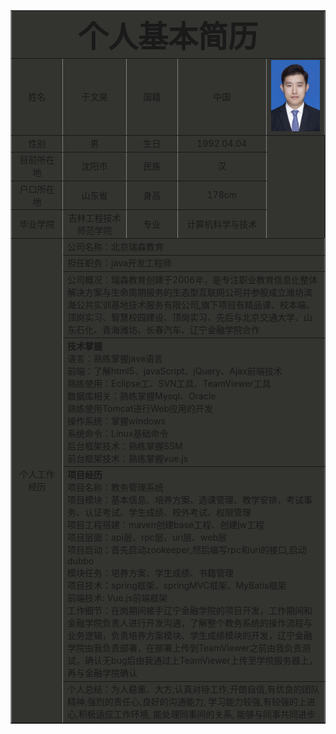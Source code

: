 <html>
<head>
<title>个人简历</title>
</head>
<body>
<table border="1"  cellpadding="3" cellspacing="3" align="center" bgcolor="#33333">
<tr align="center" >
<td align="center" colspan="5">
<font size="13"><b>个人基本简历</b></font>
</td>
</tr>
<tr align="center">
<td width="150">姓名</td>
<td width="200">于文昊</td>
<td width="150">国籍</td>
<td width="200">中国</td>
<td width="200"><img src="./yuwenhao.png"></td>
</tr>
<tr align="center">
  <td>性别</td>
  <td>男</td>
  <td>生日</td>
  <td>1992.04.04</td>
</tr>
<tr align="center">
  <td>目前所在地</td>
  <td>沈阳市</td>
  <td>民族</td>
  <td>汉</td>
</tr>
<tr align="center">
  <td>户口所在地</td>
  <td>山东省</td>
  <td>身高</td>
  <td>178cm</td>
</tr>
<tr align="center">
  <td>毕业学院</td>
  <td>吉林工程技术师范学院</td>
  <td>专业</td>
  <td>计算机科学与技术</td>
</tr>
<tr align="center">
  <td rowspan ="9" align="middle">个人工作经历</td>
  <td colspan="4" align="left">公司名称：北京瑞森教育</td>
</tr>
<tr>
<td colspan="4">担任职务：java开发工程师</td>
</tr>
<tr>
<td colspan="4">公司概况：瑞森教育创建于2006年，是专注职业教育信息化整体解决方案与生命周期服务的生态型互联网公司并参股成立潍坊滨海公共实训基地技术服务有限公司,旗下项目有精品课、校本端、顶岗实习、智慧校园建设、顶岗实习、先后与北京交通大学、山东石化、青海潍坊、长春汽车、辽宁金融学院合作</td>
</tr>
<tr>
<td colspan="4"><strong>技术掌握</strong> </br>
                语言：熟练掌握java语言</br>
                前端：了解html5、javaScript、jQuery、Ajax前端技术</br>
                熟练使用：Eclipse工、SVN工具、TeamViewer工具</br>
                数据库相关：熟练掌握Mysql、Oracle</br>
                熟练使用Tomcat进行Web应用的开发</br>
                操作系统：掌握windows</br>
                系统命令：Linux基础命令</br>
                后台框架技术：熟练掌握SSM</br>
                前台框架技术：熟练掌握vue.js</td>
</tr>
<tr>
<td colspan="4"><strong>项目经历</strong> </br>
                项目名称：教务管理系统</br>
                项目模块：基本信息、培养方案、选课管理、教学安排、考试事务、认证考试、学生成绩、校外考试、权限管理</br>
                项目工程搭建：maven创建base工程、创建jw工程</br>
                项目层面：api层、rpc层、uri层、web层</br>
                项目启动：首先启动zookeeper,然后编写rpc和uri的接口,启动dubbo</br>
                模块任务：培养方案、学生成绩、书籍管理</br>
                项目技术：spring框架、springMVC框架、MyBatis框架</br>
                前端技术: Vue.js前端框架</br>
                工作细节：在岗期间接手辽宁金融学院的项目开发，工作期间和金融学院负责人进行开发沟通，了解整个教务系统的操作流程与业务逻辑，负责培养方案模块、学生成绩模块的开发，辽宁金融学院由我负责部署，在部署上传到TeamViewer之前由我负责测试，确认无bug后由我通过上TeamViewer上传至学院服务器上，再与金融学院确认</td>
</tr>
<tr>
<td colspan="5">个人总结：为人稳重、大方,认真对待工作,开朗自信,有优良的团队精神,强烈的责任心,良好的沟通能力, 学习能力较强,有较强的上进心,积极适应工作环境, 能处理同事间的关系, 能够与同事共同进步</td>
</tr>
</table>
</body>
</html>
